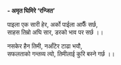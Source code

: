 **- अमृत घिमिरे ‘रन्जित’**


पाइला एक सारी हेर, अर्को पाईला आफैँ सर्छ,  
साहस तिम्रो अघि सार, डरको भाव पर सर्छ ।।


नसकेर हैन तिमी, नआँटेर टाढा भयौ,  
सफलताको गन्तव्य त्यो, तिमीलाई कुरि बस्ने गर्छ ।।

